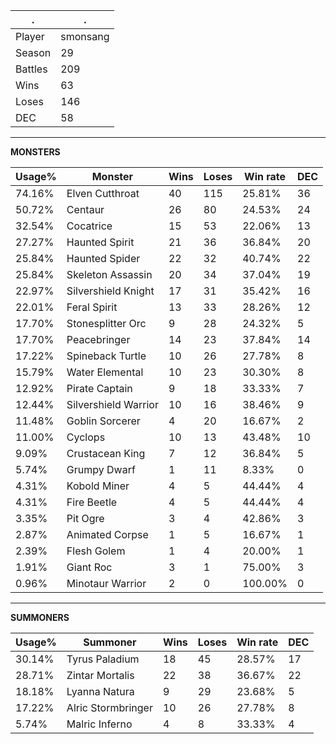.|.
|-|-
Player|smonsang
Season|29
Battles|209
Wins|63
Loses|146
DEC|58

---
**MONSTERS**

Usage%|Monster|Wins|Loses|Win rate|DEC|
-|-|-|-|-|-|
74.16%|Elven Cutthroat|40|115|25.81%|36|
50.72%|Centaur|26|80|24.53%|24|
32.54%|Cocatrice|15|53|22.06%|13|
27.27%|Haunted Spirit|21|36|36.84%|20|
25.84%|Haunted Spider|22|32|40.74%|22|
25.84%|Skeleton Assassin|20|34|37.04%|19|
22.97%|Silvershield Knight|17|31|35.42%|16|
22.01%|Feral Spirit|13|33|28.26%|12|
17.70%|Stonesplitter Orc|9|28|24.32%|5|
17.70%|Peacebringer|14|23|37.84%|14|
17.22%|Spineback Turtle|10|26|27.78%|8|
15.79%|Water Elemental|10|23|30.30%|8|
12.92%|Pirate Captain|9|18|33.33%|7|
12.44%|Silvershield Warrior|10|16|38.46%|9|
11.48%|Goblin Sorcerer|4|20|16.67%|2|
11.00%|Cyclops|10|13|43.48%|10|
9.09%|Crustacean King|7|12|36.84%|5|
5.74%|Grumpy Dwarf|1|11|8.33%|0|
4.31%|Kobold Miner|4|5|44.44%|4|
4.31%|Fire Beetle|4|5|44.44%|4|
3.35%|Pit Ogre|3|4|42.86%|3|
2.87%|Animated Corpse|1|5|16.67%|1|
2.39%|Flesh Golem|1|4|20.00%|1|
1.91%|Giant Roc|3|1|75.00%|3|
0.96%|Minotaur Warrior|2|0|100.00%|0|

---
**SUMMONERS**

Usage%|Summoner|Wins|Loses|Win rate|DEC|
-|-|-|-|-|-|
30.14%|Tyrus Paladium|18|45|28.57%|17|
28.71%|Zintar Mortalis|22|38|36.67%|22|
18.18%|Lyanna Natura|9|29|23.68%|5|
17.22%|Alric Stormbringer|10|26|27.78%|8|
5.74%|Malric Inferno|4|8|33.33%|4|
